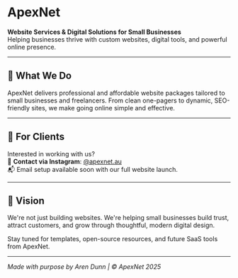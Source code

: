 # ApexNet

**Website Services & Digital Solutions for Small Businesses**  
Helping businesses thrive with custom websites, digital tools, and powerful online presence.

---

## 🚀 What We Do

ApexNet delivers professional and affordable website packages tailored to small businesses and freelancers. From clean one-pagers to dynamic, SEO-friendly sites, we make going online simple and effective.

---

## 👥 For Clients

Interested in working with us?  
📩 **Contact via Instagram**: [@apexnet.au](https://instagram.com/apexnet.au)  
📬 Email setup available soon with our full website launch.

---

## 🧠 Vision

We're not just building websites. We're helping small businesses build trust, attract customers, and grow through thoughtful, modern digital design.

Stay tuned for templates, open-source resources, and future SaaS tools from ApexNet.

---

*Made with purpose by Aren Dunn | © ApexNet 2025*
